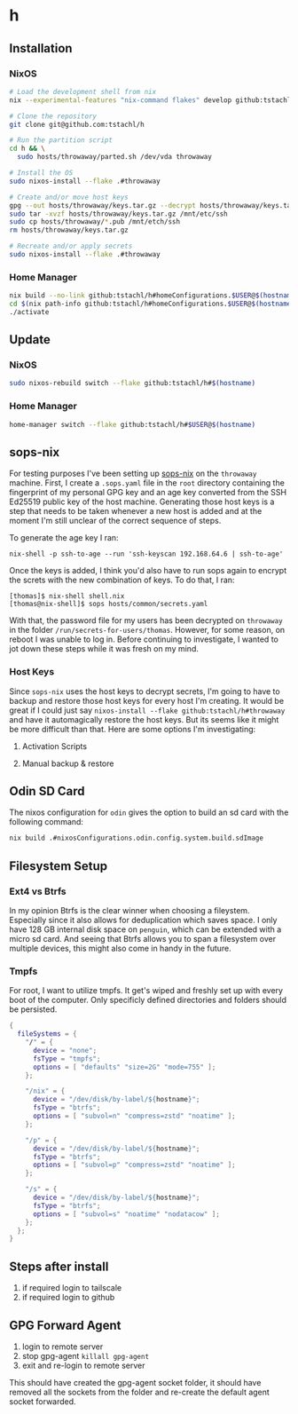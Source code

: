 # h


## Installation
### NixOS

```sh
# Load the development shell from nix
nix --experimental-features "nix-command flakes" develop github:tstachl/h

# Clone the repository
git clone git@github.com:tstachl/h

# Run the partition script
cd h && \
  sudo hosts/throwaway/parted.sh /dev/vda throwaway

# Install the OS
sudo nixos-install --flake .#throwaway

# Create and/or move host keys
gpg --out hosts/throwaway/keys.tar.gz --decrypt hosts/throwaway/keys.tar.gz.gpg
sudo tar -xvzf hosts/throwaway/keys.tar.gz /mnt/etc/ssh
sudo cp hosts/throwaway/*.pub /mnt/etch/ssh
rm hosts/throwaway/keys.tar.gz

# Recreate and/or apply secrets
sudo nixos-install --flake .#throwaway
```

### Home Manager
```sh
nix build --no-link github:tstachl/h#homeConfigurations.$USER@$(hostname).activationPackage
cd $(nix path-info github:tstachl/h#homeConfigurations.$USER@$(hostname).activationPackage)
./activate
```

## Update
### NixOS

```sh
sudo nixos-rebuild switch --flake github:tstachl/h#$(hostname)
```

### Home Manager

```sh
home-manager switch --flake github:tstachl/h#$USER@$(hostname)
```

## sops-nix

For testing purposes I've been setting up [sops-nix](https://github.com/Mic92/sops-nix)
on the `throwaway` machine. First, I create a `.sops.yaml` file in the `root`
directory containing the fingerprint of my personal GPG key and an age key
converted from the SSH Ed25519 public key of the host machine. Generating those
host keys is a step that needs to be taken whenever a new host is added and at
the moment I'm still unclear of the correct sequence of steps.

To generate the age key I ran:

```
nix-shell -p ssh-to-age --run 'ssh-keyscan 192.168.64.6 | ssh-to-age'
```

Once the keys is added, I think you'd also have to run sops again to encrypt the
screts with the new combination of keys. To do that, I ran:

```
[thomas]$ nix-shell shell.nix
[thomas@nix-shell]$ sops hosts/common/secrets.yaml
```

With that, the password file for my users has been decrypted on `throwaway` in
the folder `/run/secrets-for-users/thomas`. However, for some reason, on reboot
I was unable to log in. Before continuing to investigate, I wanted to jot down
these steps while it was fresh on my mind.

### Host Keys

Since `sops-nix` uses the host keys to decrypt secrets, I'm going to have to
backup and restore those host keys for every host I'm creating. It would be
great if I could just say `nixos-install --flake github:tstachl/h#throwaway` and
have it automagically restore the host keys. But its seems like it might be more
difficult than that. Here are some options I'm investigating:

1. Activation Scripts

2. Manual backup & restore

## Odin SD Card

The nixos configuration for `odin` gives the option to build an sd card with the
following command:

```sh
nix build .#nixosConfigurations.odin.config.system.build.sdImage
```

## Filesystem Setup

### Ext4 vs Btrfs

In my opinion Btrfs is the clear winner when choosing a fileystem. Especially
since it also allows for deduplication which saves space. I only have 128 GB
internal disk space on `penguin`, which can be extended with a micro sd card.
And seeing that Btrfs allows you to span a filesystem over multiple devices,
this might also come in handy in the future.

### Tmpfs

For root, I want to utilize tmpfs. It get's wiped and freshly set up with every
boot of the computer. Only specificly defined directories and folders should be
persisted.

```nix
{
  fileSystems = {
    "/" = {
      device = "none";
      fsType = "tmpfs";
      options = [ "defaults" "size=2G" "mode=755" ];
    };

    "/nix" = {
      device = "/dev/disk/by-label/${hostname}";
      fsType = "btrfs";
      options = [ "subvol=n" "compress=zstd" "noatime" ];
    };

    "/p" = {
      device = "/dev/disk/by-label/${hostname}";
      fsType = "btrfs";
      options = [ "subvol=p" "compress=zstd" "noatime" ];
    };

    "/s" = {
      device = "/dev/disk/by-label/${hostname}";
      fsType = "btrfs";
      options = [ "subvol=s" "noatime" "nodatacow" ];
    };
  };
}
```

## Steps after install
1. if required login to tailscale
2. if required login to github

## GPG Forward Agent
1. login to remote server
2. stop gpg-agent `killall gpg-agent`
3. exit and re-login to remote server

This should have created the gpg-agent socket folder, it should have removed all
the sockets from the folder and re-create the default agent socket forwarded.

